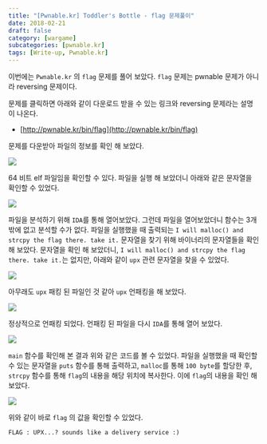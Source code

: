 ```yaml
---
title: "[Pwnable.kr] Toddler's Bottle - flag 문제풀이"
date: 2018-02-21
draft: false
category: [wargame]
subcategories: [pwnable.kr]
tags: [Write-up, Pwnable.kr]
---
```


이번에는 `Pwnable.kr` 의 `flag` 문제를 풀어 보았다.
`flag` 문제는 pwnable 문제가 아니라 reversing 문제이다.  

<!--more-->

문제를 클릭하면 아래와 같이 다운로드 받을 수 있는 링크와 reversing 문제라는 설명이 나온다.  

* [http://pwnable.kr/bin/flag](http://pwnable.kr/bin/flag)

문제를 다운받아 파일의 정보를 확인 해 보았다.  

![](/images/pwnable.kr/flag/flag_01.PNG)

64 비트 elf 파일임을 확인할 수 있다.
파일을 실행 해 보았더니 아래와 같은 문자열을 확인할 수 있었다.  

![](/images/pwnable.kr/flag/flag_02.PNG)

파일을 분석하기 위해 `IDA`를 통해 열어보았다.
그런데 파일을 열어보았더니 함수는 3개밖에 없고 분석할 수가 없다.
파일을 실행했을 때 출력되는 `I will malloc() and strcpy the flag there. take it.` 문자열을 찾기 위해 바이너리의 문자열들을 확인 해 보았다.
문자열을 확인 해 보았더니, `I will malloc() and strcpy the flag there. take it.`는 없지만, 아래와 같이 `upx` 관련 문자열을 찾을 수 있었다.  

![](/images/pwnable.kr/flag/flag_03.PNG)

아무래도 `upx` 패킹 된 파일인 것 같아 `upx` 언패킹을 해 보았다.  

![](/images/pwnable.kr/flag/flag_04.PNG)

정상적으로 언패킹 되었다.
언패킹 된 파일을 다시 `IDA`를 통해 열어 보았다.  

![](/images/pwnable.kr/flag/flag_05.PNG)

`main` 함수를 확인해 본 결과 위와 같은 코드를 볼 수 있었다.
파일을 실행했을 때 확인할 수 있는 문자열을 `puts` 함수를 통해 출력하고, `malloc`를 통해 `100 byte`를 할당한 후, `strcpy` 함수를 통해 `flag`의 내용을 해당 위치에 복사한다.
이에 `flag`의 내용을 확인 해 보았다.  

![](/images/pwnable.kr/flag/flag_06.PNG)

위와 같이 바로 `flag` 의 값을 확인할 수 있었다.  

```plain
FLAG : UPX...? sounds like a delivery service :)
```
